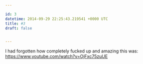 ```yaml
---

id: 3
datetime: 2014-09-29 22:25:43.219541 +0000 UTC
title: #3
draft: false


---
```


I had forgotten how completely fucked up and amazing this was: https://www.youtube.com/watch?v=OjFxc75zuUE
